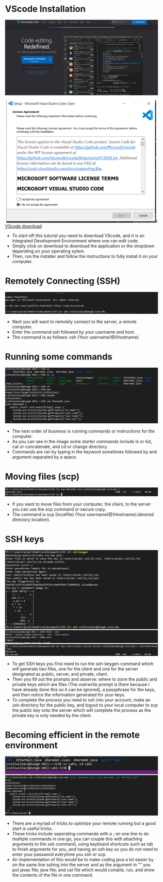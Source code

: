 # VScode Installation
![Image](vscode.png)
![Image](install.png)
[VScode download](https://code.visualstudio.com/)
* To start off this tutorial you need to download VScode, and it is an Integrated Development Environment where one can edit code.
* Simply click on download to download the application or the dropdown depending on your operating sytem.
* Then, run the installer and follow the instructions to fully install it on your computer.
# Remotely Connecting (SSH)
![Image](ssh.png)
* Next you will want to remotely connect to the server, a remote computer.
* Enter the command ssh followed by your username and host.
* The command is as follows: ssh (Your username)@(Hostname).
# Running some commands
![Image](commands.png)
* The next order of business is running commands or instructions for the computer.
* As you can see in the image some starter commands include ls or list, cat or concatenate, and cd or change directory.
* Commands are ran by typing in the keyword sometimes followed by and argument separated by a space.
# Moving files (scp)
![Image](scp.png)
* If you want to move files from your computer, the client, to the server you can use the scp command or secure copy.
* The command is scp (localfile) (Your username)@(Hostname):(desired directory location).
# SSH keys
![Image](key.png)
![Image](mkdir.png)
![Image](sshkey.png)
* To get SSH keys you first need to run the ssh-keygen command which will generate two files, one for the client and one for the server designated as public, server, and private, client.
* Then you fill out the prompts and observe: where to store the public and private keys which are files (The overwrite prompt is there because I have already done this so it can be ignored), a passphrase for the keys, and then notice the information generated for your keys.
* To complete the process you need to ssh into your account, make an ssh directory for the public key, and logout to your local computer to scp the public key onto the server which will complete the process as the private key is only needed by the client.
# Becoming efficient in the remote environment
![Image](mult.png)
![Image](exampleCommand.png)
* There are a myriad of tricks to optimize your remote running but a good start is useful tricks.
* These tricks include seperating commands with a ; on one line to do multiple commands in one go, you can couple this with attaching arguments to the ssh command, using keyboard shortcuts such as tab to finish arguments for you, and having an ssh key so you do not need to enter your password everytime you ssh or scp.
* An implementation of this would be to make coding java a lot easier by on the same line sshing into the server and as the argument in "" you put javac file; java file; and cat file which would compile, run, and show the contents of the file in one command.
